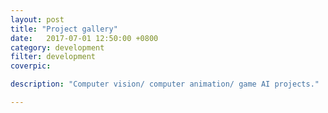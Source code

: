 ```yaml
---
layout: post
title: "Project gallery"
date:   2017-07-01 12:50:00 +0800
category: development
filter: development
coverpic: 

description: "Computer vision/ computer animation/ game AI projects."

---
```

